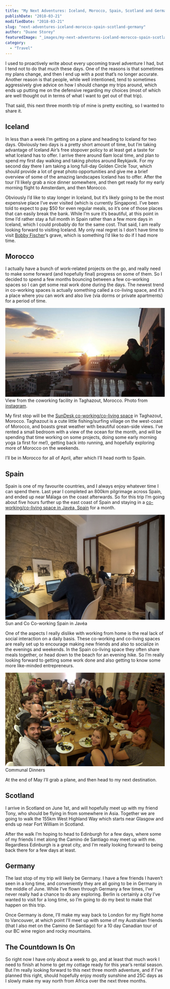 ```yaml
---
title: "My Next Adventures: Iceland, Morocco, Spain, Scotland and Germany"
publishDate: "2018-03-21"
modifiedDate: "2018-03-21"
slug: "next-adventures-iceland-morocco-spain-scotland-germany"
author: "Duane Storey"
featuredImage: "_images/my-next-adventures-iceland-morocco-spain-scotland-and-germany-featured.png"
category:
  - "Travel"
---
```


I used to proactively write about every upcoming travel adventure I had, but I tend not to do that much these days. One of the reasons is that sometimes my plans change, and then I end up with a post that’s no longer accurate. Another reason is that people, while well intentioned, tend to sometimes aggressively give advice on how I should change my trips around, which ends up putting me on the defensive regarding my choices (most of which are well thought out in terms of what I want to get out of that trip).

That said, this next three month trip of mine is pretty exciting, so I wanted to share it.

## Iceland

In less than a week I’m getting on a plane and heading to Iceland for two days. Obviously two days is a pretty short amount of time, but I’m taking advantage of Iceland Air’s free stopover policy to at least get a taste for what Iceland has to offer. I arrive there around 6am local time, and plan to spend my first day walking and taking photos around Reykjavik. For my second day there I am taking a long full-day Golden Circle Tour, which should provide a lot of great photo opportunities and give me a brief overview of some of the amazing landscapes Iceland has to offer. After the tour I’ll likely grab a nice dinner somewhere, and then get ready for my early morning flight to Amsterdam, and then Morocco.

Obviously I’d like to stay longer in Iceland, but it’s likely going to be the most expensive place I’ve ever visited (which is currently Singapore). I’ve been told to expect to pay $50 for even regular meals, so it’s one of those places that can easily break the bank. While I’m sure it’s beautiful, at this point in time I’d rather stay a full month in Spain rather than a few more days in Iceland, which I could probably do for the same cost. That said, I am really looking forward to visiting Iceland. My only real regret is I don’t have time to visit [Bobby Fischer](https://en.wikipedia.org/wiki/Bobby_Fischer)‘s grave, which is something I’d like to do if I had more time.

## Morocco

I actually have a bunch of work-related projects on the go, and really need to make some forward (and hopefully final) progress on some of them. So I decided to spend a few months bouncing between a few co-working spaces so I can get some real work done during the days. The newest trend in co-working spaces is actually something called a co-living space, and it’s a place where you can work and also live (via dorms or private apartments) for a period of time.

[![](_images/my-next-adventures-iceland-morocco-spain-scotland-and-germany-1.png)](https://www.instagram.com/p/BgRg-Xhlb1u/)View from the coworking facility in Taghazout, Morocco. Photo from [instagram](https://www.instagram.com/p/BgRg-Xhlb1u/).



My first stop will be the [SunDesk co-working/co-living space](https://www.sun-desk.com/) in Taghazout, Morocco. Taghazout is a cute little fishing/surfing village on the west-coast of Morocco, and boasts great weather with beautiful ocean-side views. I’ve rented a small bedroom with a view of the ocean for the month, and will be spending that time working on some projects, doing some early morning yoga (a first for me!), getting back into running, and hopefully exploring more of Morocco on the weekends.

I’ll be in Morocco for all of April, after which I’ll head north to Spain.

## Spain

Spain is one of my favourite countries, and I always enjoy whatever time I can spend there. Last year I completed an 800km pilgrimage across Spain, and ended up near Málaga on the coast afterwards. So for this trip I’m going about five hours further up the east coast of Spain and staying in a [co-working/co-living space in Javéa, Spain](https://sun-and-co.com/) for a month.

![](_images/my-next-adventures-iceland-morocco-spain-scotland-and-germany-2.png)Sun and Co Co-working Spain in Javéa



One of the aspects I really dislike with working from home is the real lack of social interaction on a daily basis. These co-working and co-living spaces are really set up to encourage making new friends and also to socialize in the evenings and weekends. In the Spain co-living space they often share meals together, or head down to the beach for an evening hike. So I’m really looking forward to getting some work done and also getting to know some more like-minded entrepreneurs.

![](_images/my-next-adventures-iceland-morocco-spain-scotland-and-germany-3.png)Communal Dinners



At the end of May I’ll grab a plane, and then head to my next destination.

## Scotland

I arrive in Scotland on June 1st, and will hopefully meet up with my friend Tony, who should be flying in from somewhere in Asia. Together we are going to walk the 155km West Highland Way which starts near Glasgow and ends up near Fort William in Scotland.

After the walk I’m hoping to head to Edinburgh for a few days, where some of my friends I met along the Camino de Santiago may meet up with me. Regardless Edinburgh is a great city, and I’m really looking forward to being back there for a few days at least.

## Germany

The last stop of my trip will likely be Germany. I have a few friends I haven’t seen in a long time, and conveniently they are all going to be in Germany in the middle of June. While I’ve flown through Germany a few times, I’ve never really had a chance to do any exploring. Berlin is certainly a city I’ve wanted to visit for a long time, so I’m going to do my best to make that happen on this trip.

Once Germany is done, I’ll make my way back to London for my flight home to Vancouver, at which point I’ll meet up with some of my Australian friends (that I also met on the Camino de Santiago) for a 10 day Canadian tour of our BC wine region and rocky mountains.

## The Countdown Is On

So right now I have only about a week to go, and at least that much work I need to finish at home to get my cottage ready for this year’s rental season. But I’m really looking forward to this next three month adventure, and if I’ve planned this right, should hopefully enjoy mostly sunshine and 25C days as I slowly make my way north from Africa over the next three months.